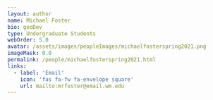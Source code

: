 ```yaml
---
layout: author
name: Michael Foster
bio: geoDev
type: Undergraduate Students
webOrder: 5.0
avatar: /assets/images/peopleImages/michaelfosterspring2021.png
imageMask: 0.0
permalink: /people/michaelfosterspring2021.html 
links:
  - label: 'Email'
    icon: 'fas fa-fw fa-envelope square'
    url: mailto:mrfoster@email.wm.edu
---
```

